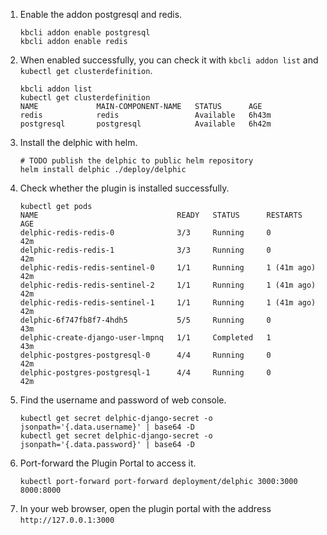1. Enable the addon postgresql and redis.
    ```shell
    kbcli addon enable postgresql
    kbcli addon enable redis
    ```
2. When enabled successfully, you can check it with ```kbcli addon list``` and ```kubectl get clusterdefinition```.
   ```shell
   kbcli addon list 
   kubectl get clusterdefinition
   NAME             MAIN-COMPONENT-NAME   STATUS      AGE
   redis            redis                 Available   6h43m
   postgresql       postgresql            Available   6h42m
   ```
3. Install the delphic with helm.
   ```shell
   # TODO publish the delphic to public helm repository
   helm install delphic ./deploy/delphic
   ```
4. Check whether the plugin is installed successfully.
   ```
   kubectl get pods
   NAME                               READY   STATUS      RESTARTS      AGE
   delphic-redis-redis-0              3/3     Running     0             42m
   delphic-redis-redis-1              3/3     Running     0             42m
   delphic-redis-redis-sentinel-0     1/1     Running     1 (41m ago)   42m
   delphic-redis-redis-sentinel-2     1/1     Running     1 (41m ago)   42m
   delphic-redis-redis-sentinel-1     1/1     Running     1 (41m ago)   42m
   delphic-6f747fb8f7-4hdh5           5/5     Running     0             43m
   delphic-create-django-user-lmpnq   1/1     Completed   1             43m
   delphic-postgres-postgresql-0      4/4     Running     0             42m
   delphic-postgres-postgresql-1      4/4     Running     0             42m
   ```
5. Find the username and password of web console.
    ```
   kubectl get secret delphic-django-secret -o jsonpath='{.data.username}' | base64 -D
   kubectl get secret delphic-django-secret -o jsonpath='{.data.password}' | base64 -D
   ```
6. Port-forward the Plugin Portal to access it.
   ```shell
   kubectl port-forward port-forward deployment/delphic 3000:3000 8000:8000
   ```
7. In your web browser, open the plugin portal with the address ```http://127.0.0.1:3000```